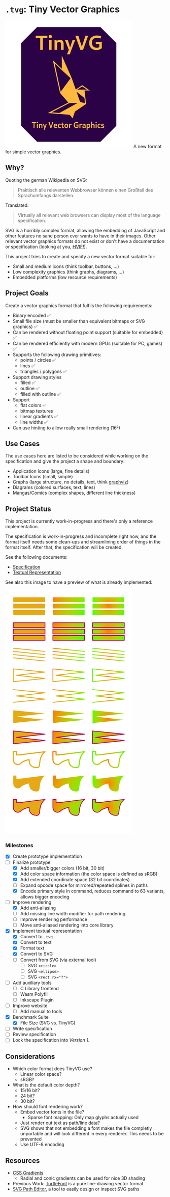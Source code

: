 # `.tvg`: Tiny Vector Graphics

![Project Logo](design/logo.svg) A new format for simple vector graphics.

## Why?

Quoting the german Wikipedia on SVG:

> Praktisch alle relevanten Webbrowser können einen Großteil des Sprachumfangs darstellen.

Translated:

> Virtually all relevant web browsers can display most of the language specification.

SVG is a horribly complex format, allowing the embedding of JavaScript and other features no sane person ever wants to have in their images. Other relevant vector graphics formats do not exist or don't have a documentation or specification (looking at you, [HVIF](https://en.wikipedia.org/wiki/Haiku_Vector_Icon_Format)!).

This project tries to create and specify a new vector format suitable for:

- Small and medium icons (think toolbar, buttons, …)
- Low complexity graphics (think graphs, diagrams, …)
- Embedded platforms (low resource requirements)

## Project Goals

Create a vector graphics format that fulfils the following requirements:

- Binary encoded ✅
- Small file size (must be smaller than equivalent bitmaps or SVG graphics) ✅
- Can be rendered without floating point support (suitable for embedded) ✅
- Can be rendered efficiently with modern GPUs (suitable for PC, games) ✅
- Supports the following drawing primitives:
  - points / circles ✅
  - lines ✅
  - triangles / polygons ✅
- Support drawing styles
  - filled ✅
  - outline ✅
  - filled with outline ✅
- Support
  - flat colors ✅
  - bitmap textures
  - linear gradients ✅
  - line widths ✅
- Can use hinting to allow really small rendering (16²)

## Use Cases

The use cases here are listed to be considered while working on the specification and give the project a shape and boundary:

- Application Icons (large, fine details)
- Toolbar Icons (small, simple)
- Graphs (large structure, no details, text, think [graphviz](https://graphviz.org/))
- Diagrams (colored surfaces, text, lines)
- Mangas/Comics (complex shapes, different line thickness)

## Project Status

This project is currently work-in-progress and there's only a reference implementation.

The specification is work-in-progress and incomplete right now, and the format itself needs some clean-ups and streamlining order of things in the format itself. After that, the specification will be created.

See the following documents:

- [Specification](documents/specification.md)
- [Textual Representation](documents/text-format.md)

See also this image to have a preview of what is already implemented:

![Preview](examples/everything.png)

### Milestones

- [x] Create prototype implementation
- [ ] Finalize prototype
  - [x] Add smaller/bigger colors (16 bit, 30 bit)
  - [x] Add color space information (the color space is defined as sRGB)
  - [x] Add extended coordinate space (32 bit coordinates)
  - [ ] Expand opcode space for mirrored/repeated splines in paths
  - [x] Encode primary style in command, reduces command to 63 variants, allows bigger encoding
- [ ] Improve rendering
  - [x] Add anti-aliasing
  - [ ] Add missing line width modifier for path rendering
  - [ ] Improve rendering performance
  - [ ] Move anti-aliased rendering into core library
- [x] Implement textual representation
  - [x] Convert to `.tvg`
  - [x] Convert to text
  - [x] Format text
  - [x] Convert to SVG
  - [ ] Convert from SVG (via external tool)
    - [ ] SVG `<circle>`
    - [ ] SVG `<ellipse>`
    - [ ] SVG `<rect rx="?">`
- [ ] Add auxiliary tools
  - [ ] C Library frontend
  - [ ] Wasm Polyfill
  - [ ] Inkscape Plugin
- [ ] Improve website
  - [ ] Add manual to tools
- [x] Benchmark Suite
  - [x] File Size (SVG vs. TinyVG)
- [ ] Write specification
- [ ] Review specification
- [ ] Lock the specification into _Version 1_.

## Considerations

- Which color format does TinyVG use?
  - Linear color space?
  - sRGB?
- What is the default color depth?
  - 15/16 bit?
  - 24 bit?
  - 30 bit?
- How should font rendering work?
  - Embed vector fonts in the file?
    - Sparse font mapping: Only map glyphs actually used
  - Just render out text as path/line data?
  - SVG shows that not embedding a font makes the file completly unportable and will look different in every renderer. This needs to be prevented
  - Use UTF-8 encoding

## Resources

- [CSS Gradients](https://css-tricks.com/css3-gradients/)
  - Radial and conic gradients can be used for nice 3D shading
- Previous Work: [TurtleFont](https://github.com/MasterQ32/turtlefont) is a pure line-drawing vector format
- [SVG Path Editor](https://yqnn.github.io/svg-path-editor/), a tool to easily design or inspect SVG paths
